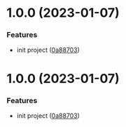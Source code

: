 # 1.0.0 (2023-01-07)

### Features

- init project ([0a88703](https://github.com/wakaka378/my-queue/commit/0a88703ea6ddfef0257de4eb4ceb5d93538aa6c0))

# 1.0.0 (2023-01-07)

### Features

- init project ([0a88703](https://github.com/wakaka378/my-queue/commit/0a88703ea6ddfef0257de4eb4ceb5d93538aa6c0))
